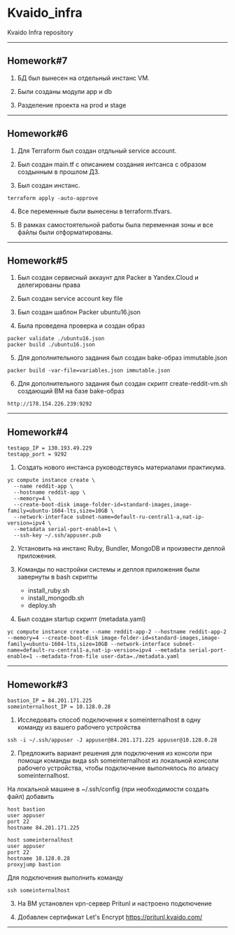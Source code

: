 # Kvaido_infra
Kvaido Infra repository

-------------------------
## Homework#7

1. БД был вынесен на отдельный инстанс VM.

2. Были созданы модули app и db

3. Разделение проекта на prod и stage


-------------------------
## Homework#6

1. Для Terraform был создан отдльный service account.

2. Был создан main.tf с описанием создания интсанса с образом создынным в прошлом ДЗ.

3. Был создан инстанс.
```
terraform apply -auto-approve
```

4. Все переменные были вынесены в terraform.tfvars.

5. В рамках самостоятельной работы была переменная зоны и все файлы были отформатированы.

-------------------------
## Homework#5
1. Был создан сервисный аккаунт для Packer в Yandex.Cloud и делегированы права

2. Был создан service account key file

3. Был создан шаблон Packer ubuntu16.json

4. Была проведена проверка и создан образ
```
packer validate ./ubuntu16.json
packer build ./ubuntu16.json
```

5. Для дополнительного задания был создан bake-образ immutable.json
```
packer build -var-file=variables.json immutable.json
```

6. Для дополнительного задания был создан скрипт create-reddit-vm.sh создающий ВМ на базе bake-образ
```
http://178.154.226.239:9292
```

-------------------------
## Homework#4
```
testapp_IP = 130.193.49.229
testapp_port = 9292
```

1. Создать нового инстанса руководствуясь материалами практикума.

```
yc compute instance create \
  --name reddit-app \
  --hostname reddit-app \
  --memory=4 \
  --create-boot-disk image-folder-id=standard-images,image-family=ubuntu-1604-lts,size=10GB \
  --network-interface subnet-name=default-ru-central1-a,nat-ip-version=ipv4 \
  --metadata serial-port-enable=1 \
  --ssh-key ~/.ssh/appuser.pub
 ```

2. Установить на инстанс Ruby, Bundler, MongoDB и произвести деплой приложения.

3. Команды по настройки системы и деплоя приложения были завернуты в bash скрипты
   - install_ruby.sh
   - install_mongodb.sh
   - deploy.sh

4. Был создан startup скрипт (metadata.yaml)

```
yc compute instance create --name reddit-app-2 --hostname reddit-app-2 --memory=4 --create-boot-disk image-folder-id=standard-images,image-family=ubuntu-1604-lts,size=10GB --network-interface subnet-name=default-ru-central1-a,nat-ip-version=ipv4 --metadata serial-port-enable=1 --metadata-from-file user-data=./metadata.yaml
```

-------------------------
## Homework#3
```
bastion_IP = 84.201.171.225
someinternalhost_IP = 10.128.0.28
```
1. Исследовать способ подключения к someinternalhost в одну
команду из вашего рабочего устройства

```
ssh -i ~/.ssh/appuser -J appuser@84.201.171.225 appuser@10.128.0.28
```

2. Предложить вариант решения для подключения из консоли при
помощи команды вида ssh someinternalhost из локальной
консоли рабочего устройства, чтобы подключение выполнялось по
алиасу someinternalhost.

На локальной машине в ~/.ssh/config (при необходимости создать файл) добавить

```
host bastion
user appuser
port 22
hostname 84.201.171.225

host someinternalhost
user appuser
port 22
hostname 10.128.0.28
proxyjump bastion
```

Для подключения выполнить команду
```
ssh someinternalhost
```

3. На ВМ установлен vpn-сервер Pritunl и настроено  подключение

4. Добавлен сертификат Let's Encrypt
https://pritunl.kvaido.com/

-------------------------
